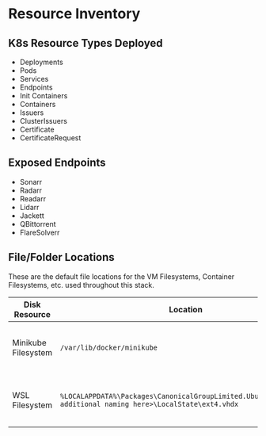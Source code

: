 # Resource Inventory

## K8s Resource Types Deployed

* Deployments
* Pods
* Services
* Endpoints
* Init Containers
* Containers
* Issuers
* ClusterIssuers
* Certificate
* CertificateRequest

## Exposed Endpoints

* Sonarr
* Radarr
* Readarr
* Lidarr
* Jackett
* QBittorrent
* FlareSolverr

## File/Folder Locations

These are the default file locations for the VM Filesystems, Container Filesystems, etc. used throughout this stack.

| Disk Resource  | Location | Notes |
|-|-|-|
| Minikube Filesystem | `/var/lib/docker/minikube` | Location when using Docker in WSL |
| WSL Filesystem | `%LOCALAPPDATA%\Packages\CanonicalGroupLimited.Ubuntu20.04<some additional naming here>\LocalState\ext4.vhdx` | Defaults to 256GB maximum. Can be extended. |